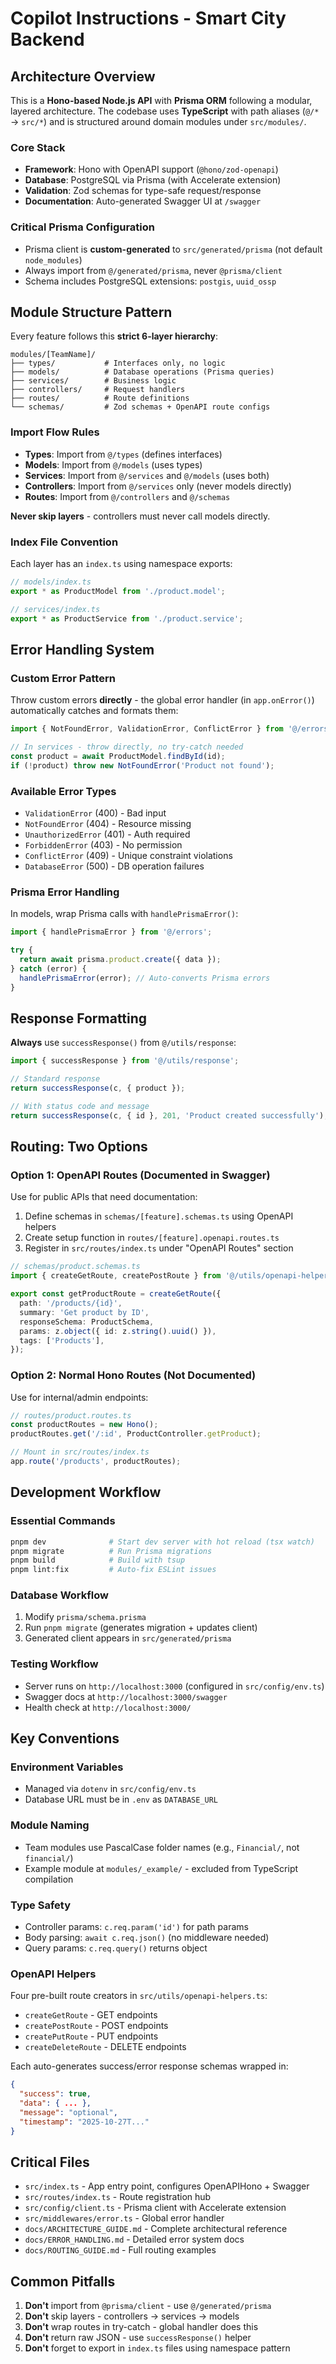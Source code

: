 # Copilot Instructions - Smart City Backend

## Architecture Overview

This is a **Hono-based Node.js API** with **Prisma ORM** following a modular, layered architecture. The codebase uses **TypeScript** with path aliases (`@/*` → `src/*`) and is structured around domain modules under `src/modules/`.

### Core Stack

- **Framework**: Hono with OpenAPI support (`@hono/zod-openapi`)
- **Database**: PostgreSQL via Prisma (with Accelerate extension)
- **Validation**: Zod schemas for type-safe request/response
- **Documentation**: Auto-generated Swagger UI at `/swagger`

### Critical Prisma Configuration

- Prisma client is **custom-generated** to `src/generated/prisma` (not default `node_modules`)
- Always import from `@/generated/prisma`, never `@prisma/client`
- Schema includes PostgreSQL extensions: `postgis`, `uuid_ossp`

## Module Structure Pattern

Every feature follows this **strict 6-layer hierarchy**:

```
modules/[TeamName]/
├── types/           # Interfaces only, no logic
├── models/          # Database operations (Prisma queries)
├── services/        # Business logic
├── controllers/     # Request handlers
├── routes/          # Route definitions
└── schemas/         # Zod schemas + OpenAPI route configs
```

### Import Flow Rules

- **Types**: Import from `@/types` (defines interfaces)
- **Models**: Import from `@/models` (uses types)
- **Services**: Import from `@/services` and `@/models` (uses both)
- **Controllers**: Import from `@/services` only (never models directly)
- **Routes**: Import from `@/controllers` and `@/schemas`

**Never skip layers** - controllers must never call models directly.

### Index File Convention

Each layer has an `index.ts` using namespace exports:

```typescript
// models/index.ts
export * as ProductModel from './product.model';

// services/index.ts
export * as ProductService from './product.service';
```

## Error Handling System

### Custom Error Pattern

Throw custom errors **directly** - the global error handler (in `app.onError()`) automatically catches and formats them:

```typescript
import { NotFoundError, ValidationError, ConflictError } from '@/errors';

// In services - throw directly, no try-catch needed
const product = await ProductModel.findById(id);
if (!product) throw new NotFoundError('Product not found');
```

### Available Error Types

- `ValidationError` (400) - Bad input
- `NotFoundError` (404) - Resource missing
- `UnauthorizedError` (401) - Auth required
- `ForbiddenError` (403) - No permission
- `ConflictError` (409) - Unique constraint violations
- `DatabaseError` (500) - DB operation failures

### Prisma Error Handling

In models, wrap Prisma calls with `handlePrismaError()`:

```typescript
import { handlePrismaError } from '@/errors';

try {
  return await prisma.product.create({ data });
} catch (error) {
  handlePrismaError(error); // Auto-converts Prisma errors
}
```

## Response Formatting

**Always** use `successResponse()` from `@/utils/response`:

```typescript
import { successResponse } from '@/utils/response';

// Standard response
return successResponse(c, { product });

// With status code and message
return successResponse(c, { id }, 201, 'Product created successfully');
```

## Routing: Two Options

### Option 1: OpenAPI Routes (Documented in Swagger)

Use for public APIs that need documentation:

1. Define schemas in `schemas/[feature].schemas.ts` using OpenAPI helpers
2. Create setup function in `routes/[feature].openapi.routes.ts`
3. Register in `src/routes/index.ts` under "OpenAPI Routes" section

```typescript
// schemas/product.schemas.ts
import { createGetRoute, createPostRoute } from '@/utils/openapi-helpers';

export const getProductRoute = createGetRoute({
  path: '/products/{id}',
  summary: 'Get product by ID',
  responseSchema: ProductSchema,
  params: z.object({ id: z.string().uuid() }),
  tags: ['Products'],
});
```

### Option 2: Normal Hono Routes (Not Documented)

Use for internal/admin endpoints:

```typescript
// routes/product.routes.ts
const productRoutes = new Hono();
productRoutes.get('/:id', ProductController.getProduct);

// Mount in src/routes/index.ts
app.route('/products', productRoutes);
```

## Development Workflow

### Essential Commands

```bash
pnpm dev              # Start dev server with hot reload (tsx watch)
pnpm migrate          # Run Prisma migrations
pnpm build            # Build with tsup
pnpm lint:fix         # Auto-fix ESLint issues
```

### Database Workflow

1. Modify `prisma/schema.prisma`
2. Run `pnpm migrate` (generates migration + updates client)
3. Generated client appears in `src/generated/prisma`

### Testing Workflow

- Server runs on `http://localhost:3000` (configured in `src/config/env.ts`)
- Swagger docs at `http://localhost:3000/swagger`
- Health check at `http://localhost:3000/`

## Key Conventions

### Environment Variables

- Managed via `dotenv` in `src/config/env.ts`
- Database URL must be in `.env` as `DATABASE_URL`

### Module Naming

- Team modules use PascalCase folder names (e.g., `Financial/`, not `financial/`)
- Example module at `modules/_example/` - excluded from TypeScript compilation

### Type Safety

- Controller params: `c.req.param('id')` for path params
- Body parsing: `await c.req.json()` (no middleware needed)
- Query params: `c.req.query()` returns object

### OpenAPI Helpers

Four pre-built route creators in `src/utils/openapi-helpers.ts`:

- `createGetRoute` - GET endpoints
- `createPostRoute` - POST endpoints
- `createPutRoute` - PUT endpoints
- `createDeleteRoute` - DELETE endpoints

Each auto-generates success/error response schemas wrapped in:

```json
{
  "success": true,
  "data": { ... },
  "message": "optional",
  "timestamp": "2025-10-27T..."
}
```

## Critical Files

- `src/index.ts` - App entry point, configures OpenAPIHono + Swagger
- `src/routes/index.ts` - Route registration hub
- `src/config/client.ts` - Prisma client with Accelerate extension
- `src/middlewares/error.ts` - Global error handler
- `docs/ARCHITECTURE_GUIDE.md` - Complete architectural reference
- `docs/ERROR_HANDLING.md` - Detailed error system docs
- `docs/ROUTING_GUIDE.md` - Full routing examples

## Common Pitfalls

1. **Don't** import from `@prisma/client` - use `@/generated/prisma`
2. **Don't** skip layers - controllers → services → models
3. **Don't** wrap routes in try-catch - global handler does this
4. **Don't** return raw JSON - use `successResponse()` helper
5. **Don't** forget to export in `index.ts` files using namespace pattern
